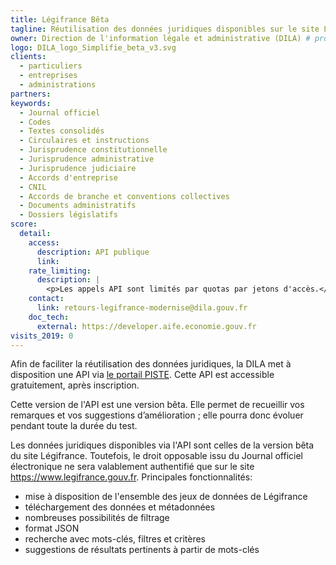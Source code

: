 ```yaml
---
title: Légifrance Bêta
tagline: Réutilisation des données juridiques disponibles sur le site Légifrance # une phrase maximum
owner: Direction de l'information légale et administrative (DILA) # producteur de l'API
logo: DILA_logo_Simplifie_beta_v3.svg
clients:  
  - particuliers  
  - entreprises 
  - administrations
partners:  
keywords: 
  - Journal officiel
  - Codes
  - Textes consolidés
  - Circulaires et instructions
  - Jurisprudence constitutionnelle
  - Jurisprudence administrative
  - Jurisprudence judiciaire
  - Accords d'entreprise
  - CNIL
  - Accords de branche et conventions collectives
  - Documents administratifs
  - Dossiers législatifs
score:
  detail:
    access:
      description: API publique
      link:  
    rate_limiting:
      description: |
        <p>Les appels API sont limités par quotas par jetons d'accès.</p>
    contact:
      link: retours-legifrance-modernise@dila.gouv.fr
    doc_tech:
      external: https://developer.aife.economie.gouv.fr
visits_2019: 0
---
```


Afin de faciliter la réutilisation des données juridiques, la DILA met à disposition une API via [le portail PISTE](https://developer.aife.economie.gouv.fr/). Cette API est accessible gratuitement, après inscription.

Cette version de l'API est une version bêta. Elle permet de recueillir vos remarques et vos suggestions d’amélioration ; elle pourra donc évoluer pendant toute la durée du test.

Les données juridiques disponibles via l'API sont celles de la version bêta du site Légifrance. Toutefois, le droit opposable issu du Journal officiel électronique ne sera valablement authentifié que sur le site https://www.legifrance.gouv.fr.
Principales fonctionnalités:
 - mise à disposition de l'ensemble des jeux de données de Légifrance
 - téléchargement des données et métadonnées
 - nombreuses possibilités de filtrage
 - format JSON
 - recherche avec mots-clés, filtres et critères
 - suggestions de résultats pertinents à partir de mots-clés
